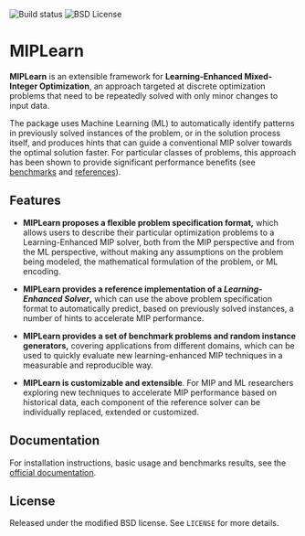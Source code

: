 ![Build status](https://img.shields.io/github/workflow/status/ANL-CEEESA/MIPLearn/Test)
![BSD License](https://img.shields.io/badge/license-BSD-blue)

MIPLearn
========

**MIPLearn** is an extensible framework for **Learning-Enhanced Mixed-Integer Optimization**, an approach targeted at discrete optimization problems that need to be repeatedly solved with only minor changes to input data.

The package uses Machine Learning (ML) to automatically identify patterns in previously solved instances of the problem, or in the solution process itself, and produces hints that can guide a conventional MIP solver towards the optimal solution faster. For particular classes of problems, this approach has been shown to provide significant performance benefits (see [benchmarks](https://anl-ceeesa.github.io/MIPLearn/problems/) and [references](https://anl-ceeesa.github.io/MIPLearn/about/)).

Features
--------
* **MIPLearn proposes a flexible problem specification format,** which allows users to describe their particular optimization problems to a Learning-Enhanced MIP solver, both from the MIP perspective and from the ML perspective, without making any assumptions on the problem being modeled, the mathematical formulation of the problem, or ML encoding.

* **MIPLearn provides a reference implementation of a *Learning-Enhanced Solver*,** which can use the above problem specification format to automatically predict, based on previously solved instances, a number of hints to accelerate MIP performance. 

* **MIPLearn provides a set of benchmark problems and random instance generators,** covering applications from different domains, which can be used to quickly evaluate new learning-enhanced MIP techniques in a measurable and reproducible way.

* **MIPLearn is customizable and extensible**. For MIP and ML researchers exploring new techniques to accelerate MIP performance based on historical data, each component of the reference solver can be individually replaced, extended or customized.

Documentation
-------------

For installation instructions, basic usage and benchmarks results, see the [official documentation](https://anl-ceeesa.github.io/MIPLearn/).

License
-------

Released under the modified BSD license. See `LICENSE` for more details.

